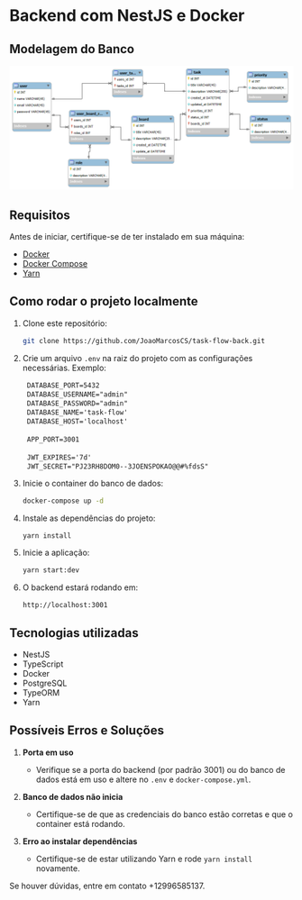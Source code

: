 

# Backend com NestJS e Docker


## Modelagem do Banco
![Modelagem do Banco](public/modelagem_do_banco.png)


## Requisitos

Antes de iniciar, certifique-se de ter instalado em sua máquina:

- [Docker](https://www.docker.com/get-started)
- [Docker Compose](https://docs.docker.com/compose/install/)
- [Yarn](https://yarnpkg.com/)

## Como rodar o projeto localmente

1. Clone este repositório:
   ```sh
   git clone https://github.com/JoaoMarcosCS/task-flow-back.git
   ```

2. Crie um arquivo `.env` na raiz do projeto com as configurações necessárias. Exemplo:
   ```env
    DATABASE_PORT=5432
    DATABASE_USERNAME="admin"
    DATABASE_PASSWORD="admin"
    DATABASE_NAME='task-flow'
    DATABASE_HOST='localhost'

    APP_PORT=3001

    JWT_EXPIRES='7d'
    JWT_SECRET="PJ23RH8DOM0--3JOENSPOKAO@@#%fdsS"

   ```

3. Inicie o container do banco de dados:
   ```sh
   docker-compose up -d
   ```

4. Instale as dependências do projeto:
   ```sh
   yarn install
   ```

6. Inicie a aplicação:
   ```sh
   yarn start:dev
   ```

7. O backend estará rodando em: 
   ```
   http://localhost:3001
   ```

## Tecnologias utilizadas

- NestJS
- TypeScript
- Docker
- PostgreSQL
- TypeORM
- Yarn

## Possíveis Erros e Soluções

1. **Porta em uso**
   - Verifique se a porta do backend (por padrão 3001) ou do banco de dados está em uso e altere no `.env` e `docker-compose.yml`.

2. **Banco de dados não inicia**
   - Certifique-se de que as credenciais do banco estão corretas e que o container está rodando.

3. **Erro ao instalar dependências**
   - Certifique-se de estar utilizando Yarn e rode `yarn install` novamente.



Se houver dúvidas, entre em contato +12996585137.



